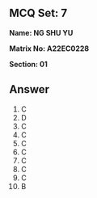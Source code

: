 ## MCQ Set: 7

**Name: NG SHU YU**

**Matrix No: A22EC0228**

**Section: 01**

## Answer
1. C
2. D
3. C
4. C
5. C
6. C
7. C
8. C 
9. C
10. B


